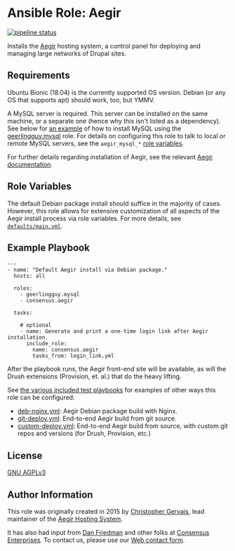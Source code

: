 # Ansible Role: Aegir

[![pipeline status](https://gitlab.com/consensus.enterprises/ansible-roles/ansible-role-aegir/badges/master/pipeline.svg)](https://gitlab.com/consensus.enterprises/ansible-roles/ansible-role-aegir/commits/master)

Installs the [Aegir](https://www.aegirproject.org/) hosting system, a control panel for deploying and managing large networks of Drupal sites.

## Requirements

Ubuntu Bionic (18.04) is the currently supported OS version. Debian (or any OS that
supports apt) should work, too, but YMMV.

A MySQL server is required. This server can be installed on the same machine,
or a separate one (hence why this isn't listed as a dependency). See below for
[an example](#example-playbook) of how to install MySQL using the
[geerlingguy.mysql](https://github.com/geerlingguy/ansible-role-mysql) role.
For details on configuring this role to talk to local or remote MySQL servers,
see the `aegir_mysql_*` [role
variables](https://gitlab.com/consensus.enterprises/ansible-roles/ansible-role-aegir/blob/master/defaults/main.yml).

For further details regarding installation of Aegir, see the relevant [Aegir documentation](https://docs.aegirproject.org/install/#system-requirements).

## Role Variables

The default Debian package install should suffice in the majority of cases.
However, this role allows for extensive customization of all aspects of the
Aegir install process via role variables. For more details, see
[`defaults/main.yml`](https://gitlab.com/consensus.enterprises/ansible-roles/ansible-role-aegir/blob/master/defaults/main.yml).

## Example Playbook

```
---
- name: "Default Aegir install via Debian package."
  hosts: all

  roles:
    - geerlingguy.mysql
    - consensus.aegir

  tasks: 

    # optional
    - name: Generate and print a one-time login link after Aegir installation.
      include_role:
        name: consensus.aegir
        tasks_from: login_link.yml
```

After the playbook runs, the Aegir front-end site will be available, as will
the Drush extensions (Provision, et. al.) that do the heavy lifting.

See [the various included test playbooks](https://gitlab.com/consensus.enterprises/ansible-roles/ansible-role-aegir/tree/master/tests) for examples of other ways this role can be configured:

* [deb-nginx.yml](https://gitlab.com/consensus.enterprises/ansible-roles/ansible-role-aegir/blob/master/tests/deb-nginx.yml): Aegir Debian package build with Nginx.
* [git-deploy.yml](https://gitlab.com/consensus.enterprises/ansible-roles/ansible-role-aegir/blob/master/tests/git-deploy.yml): End-to-end Aegir build from git source.
* [custom-deploy.yml](https://gitlab.com/consensus.enterprises/ansible-roles/ansible-role-aegir/blob/master/tests/custom-deploy.yml): End-to-end Aegir build from source, with custom git repos and versions (for Drush, Provision, etc.)

## License

[GNU AGPLv3](https://www.gnu.org/licenses/agpl-3.0.en.html)

## Author Information

This role was originally created in 2015 by [Christopher Gervais](https://consensus.enterprises/team/christopher/), lead maintainer of the [Aegir Hosting System](http://www.aegirproject.org).

It has also had input from [Dan Friedman](https://consensus.enterprises/team/dan/) and other folks at [Consensus Enterprises](https://consensus.enterprises). To contact us, please use our [Web contact form](https://consensus.enterprises/#contact).
